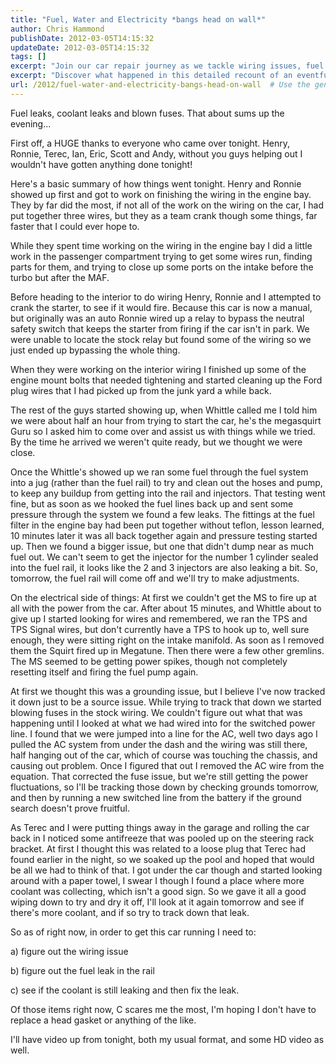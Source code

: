 ```yaml
---
title: "Fuel, Water and Electricity *bangs head on wall*"
author: Chris Hammond
publishDate: 2012-03-05T14:15:32
updateDate: 2012-03-05T14:15:32
tags: []
excerpt: "Join our car repair journey as we tackle wiring issues, fuel leaks and coolant leaks with the help of friends. Pick up DIY car repair tips and lessons learned."
excerpt: "Discover what happened in this detailed recount of an eventful evening full of fuel leaks, blown fuses, and coolant leaks during a car project with friends."
url: /2012/fuel-water-and-electricity-bangs-head-on-wall  # Use the generated URL with year
---
```

<p>Fuel leaks, coolant leaks and blown fuses. That about sums up the  evening...</p> <p>First off, a HUGE thanks to everyone who came over tonight. Henry,  Ronnie,&nbsp;Terec, Ian, Eric, Scott and Andy, without you guys helping out I  wouldn't have gotten&nbsp;anything done&nbsp;tonight!</p> <p>Here's a basic summary of how things went tonight. Henry and Ronnie showed up  first and got to work on finishing the wiring in the engine bay. They by far did  the most, if not all of the work on the wiring on the car, I had put together  three wires, but they as a team crank though some things, far faster that I  could ever hope to.</p> <p>While they spent time working on the wiring in the engine bay I did a little  work in the passenger compartment trying to get some wires run, finding parts  for them, and trying to close up some ports on the intake before the turbo but  after the MAF.</p> <p>Before heading to the interior to do wiring Henry, Ronnie and I attempted to  crank the starter, to see if it would fire. Because this car is now a manual,  but originally was an auto Ronnie wired up a relay to bypass the neutral safety  switch that keeps the starter from firing if the car isn't in park. We were  unable to locate the stock relay but found some of the wiring so we just ended  up bypassing the whole thing.</p> <p>When they were working on the interior wiring I finished up some of the  engine mount bolts that needed tightening and started cleaning up the Ford plug  wires that I had picked up from the junk yard a while back.</p> <p>The rest of the guys started showing up, when Whittle called me I told him we  were about half an hour from trying to start the car, he's the megasquirt Guru  so I asked him to come over and assist us with things while we tried. By the  time he arrived we weren't quite ready, but we thought we were close.</p> <p>Once the Whittle's showed up we ran some fuel through the fuel system into a  jug (rather than the fuel rail) to try and clean out the hoses and pump, to keep  any buildup from getting into the rail and injectors. That testing went fine,  but as soon as we hooked the fuel lines back up and sent some pressure through  the system we found a few leaks. The fittings at the fuel filter in the engine  bay had been put together without teflon, lesson learned, 10 minutes later it  was all back together again and pressure testing started up. Then we found a  bigger issue, but one that didn't dump near as much fuel out. We can't seem to  get the injector for the number 1 cylinder sealed into the fuel rail, it looks  like the 2 and 3 injectors are also leaking a bit. So, tomorrow, the fuel rail  will come off and we'll try to make adjustments.</p> <p>On the electrical side of things: At first we couldn't get the MS to fire up  at all with the power from the car. After about 15 minutes, and Whittle about to  give up I started looking for wires and remembered, we ran the TPS and TPS  Signal wires, but don't currently have a TPS to hook up to, well sure enough,  they were sitting right on the intake manifold. As soon as I removed them the  Squirt fired up in Megatune. Then there were a few other gremlins. The MS seemed  to be getting power spikes, though not completely resetting itself and firing  the fuel pump again.</p> <p>At first we thought this was a grounding issue, but I believe I've now  tracked it down just to be a source issue. While trying to track that down we  started blowing fuses in the stock wiring. We couldn't figure out what that was  happening until I looked at what we had wired into for the switched power line.  I found that we were jumped into a line for the AC, well two days ago I pulled  the AC system from under the dash and the wiring was still there, half hanging  out of the car, which of course was touching the chassis, and causing out  problem. Once I figured that out I removed the AC wire from the equation. That  corrected the fuse issue, but we're still getting the power fluctuations, so  I'll be tracking those down by checking grounds tomorrow, and then by running a  new switched line from the battery if the ground search doesn't prove  fruitful.</p> <p>As Terec and I were putting things away in the garage and rolling the car  back in I noticed some antifreeze that was pooled up on the steering rack  bracket. At first I thought this was related to a loose plug that Terec had  found earlier in the night, so we soaked up the pool and hoped that would be all  we had to think of that. I got under the car though and started looking around  with a paper towel, I swear I though I found a place where more coolant was  collecting, which isn't a good sign. So we gave it all a good wiping down to try  and dry it off, I'll look at it again tomorrow and see if there's more coolant,  and if so try to track down that leak.</p> <p>So as of right now, in order to get this car running I need to:</p> <p>a) figure out the wiring issue</p> <p>b) figure out the fuel leak in the rail</p> <p>c) see if the coolant is still leaking and then fix the leak.</p> <p>Of those items right now, C scares me the most, I'm hoping I don't have to  replace a head gasket or anything of the like.</p> <p>I'll have video up from tonight, both my usual format, and some HD video as well.</p>

